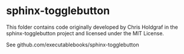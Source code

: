 # sphinx-togglebutton

This folder contains code originally developed by Chris Holdgraf in the
sphinx-togglebutton project and licensed under the MIT License.

See github.com/executablebooks/sphinx-togglebutton
